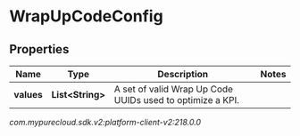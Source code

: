 # WrapUpCodeConfig


## Properties

| Name | Type | Description | Notes |
| ------------ | ------------- | ------------- | ------------- |
| **values** | **List&lt;String&gt;** | A set of valid Wrap Up Code UUIDs used to optimize a KPI. |  |




_com.mypurecloud.sdk.v2:platform-client-v2:218.0.0_
